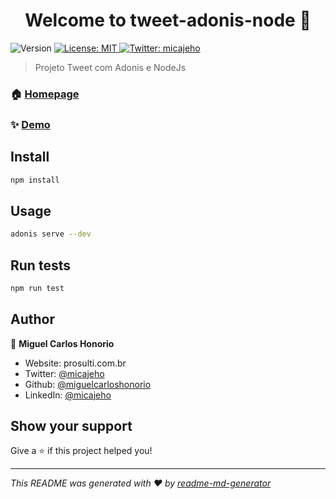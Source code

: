 <h1 align="center">Welcome to tweet-adonis-node 👋</h1>
<p>
  <img alt="Version" src="https://img.shields.io/badge/version-4.1.0-blue.svg?cacheSeconds=2592000" />
  <a href="#" target="_blank">
    <img alt="License: MIT" src="https://img.shields.io/badge/License-MIT-yellow.svg" />
  </a>
  <a href="https://twitter.com/micajeho" target="_blank">
    <img alt="Twitter: micajeho" src="https://img.shields.io/twitter/follow/micajeho.svg?style=social" />
  </a>
</p>

> Projeto Tweet com Adonis e NodeJs

### 🏠 [Homepage](https://tweet-micajeho-backend.herokuapp.com/)

### ✨ [Demo](https://tweet-micajeho-backend.herokuapp.com/)

## Install

```sh
npm install
```

## Usage

```sh
adonis serve --dev
```

## Run tests

```sh
npm run test
```

## Author

👤 **Miguel Carlos Honorio**

* Website: prosulti.com.br
* Twitter: [@micajeho](https://twitter.com/micajeho)
* Github: [@miguelcarloshonorio](https://github.com/miguelcarloshonorio)
* LinkedIn: [@micajeho](https://linkedin.com/in/micajeho)

## Show your support

Give a ⭐️ if this project helped you!

***
_This README was generated with ❤️ by [readme-md-generator](https://github.com/kefranabg/readme-md-generator)_